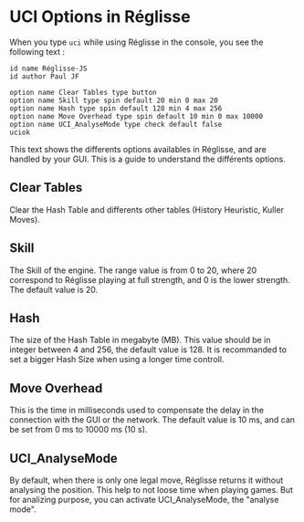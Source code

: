 # UCI Options in Réglisse

When you type ```uci``` while using Réglisse in the console, you see the following text :

```
id name Réglisse-JS
id author Paul JF

option name Clear Tables type button
option name Skill type spin default 20 min 0 max 20
option name Hash type spin default 128 min 4 max 256
option name Move Overhead type spin default 10 min 0 max 10000
option name UCI_AnalyseMode type check default false
uciok
```

This text shows the differents options availables in Réglisse, and are handled by your GUI.
This is a guide to understand the différents options.

## Clear Tables
Clear the Hash Table and differents other tables (History Heuristic, Kuller Moves).

## Skill
The Skill of the engine. The range value is from 0 to 20, where 20 correspond to Réglisse playing at full strength, and 0 is the lower strength. The default value is 20.

## Hash
The size of the Hash Table in megabyte (MB). This value should be in integer between 4 and 256, the default value is 128. It is recommanded to set a bigger Hash Size when using a longer time controll.

## Move Overhead
This is the time in milliseconds used to compensate the delay in the connection with the GUI or the network. The default value is 10 ms, and can be set from 0 ms to 10000 ms (10 s).

## UCI_AnalyseMode
By default, when there is only one legal move, Réglisse returns it without analysing the position. This help to not loose time when playing games. But for analizing purpose, you can activate UCI_AnalyseMode, the "analyse mode". 